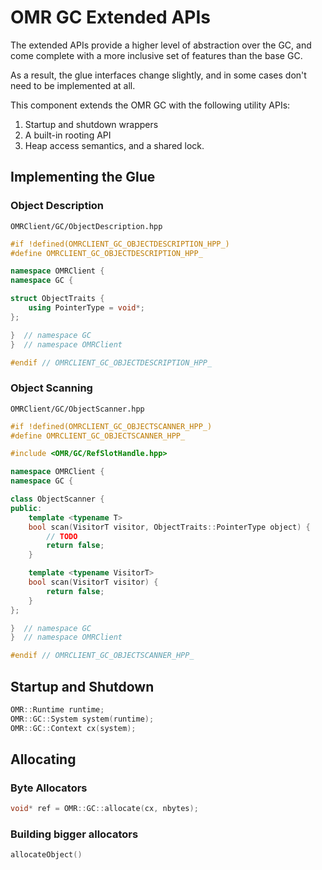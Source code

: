 # OMR GC Extended APIs

The extended APIs provide a higher level of abstraction over the GC, and come complete with a more inclusive set of features than the base GC.

As a result, the glue interfaces change slightly, and in some cases don't need to be implemented at all.

This component extends the OMR GC with the following utility APIs:

1. Startup and shutdown wrappers
2. A built-in rooting API
3. Heap access semantics, and a shared lock.


## Implementing the Glue

### Object Description

`OMRClient/GC/ObjectDescription.hpp`

```c++
#if !defined(OMRCLIENT_GC_OBJECTDESCRIPTION_HPP_)
#define OMRCLIENT_GC_OBJECTDESCRIPTION_HPP_

namespace OMRClient {
namespace GC {

struct ObjectTraits {
	using PointerType = void*;
};

}  // namespace GC
}  // namespace OMRClient

#endif // OMRCLIENT_GC_OBJECTDESCRIPTION_HPP_
```

### Object Scanning

`OMRClient/GC/ObjectScanner.hpp`

```c++
#if !defined(OMRCLIENT_GC_OBJECTSCANNER_HPP_)
#define OMRCLIENT_GC_OBJECTSCANNER_HPP_

#include <OMR/GC/RefSlotHandle.hpp>

namespace OMRClient {
namespace GC {

class ObjectScanner {
public:
	template <typename T>
	bool scan(VisitorT visitor, ObjectTraits::PointerType object) {
		// TODO
		return false;
	}

	template <typename VisitorT>
	bool scan(VisitorT visitor) {
		return false;
	}
};

}  // namespace GC
}  // namespace OMRClient

#endif // OMRCLIENT_GC_OBJECTSCANNER_HPP_

```

## Startup and Shutdown

```c++
OMR::Runtime runtime;
OMR::GC::System system(runtime);
OMR::GC::Context cx(system);
```

## Allocating
### Byte Allocators

```c++
void* ref = OMR::GC::allocate(cx, nbytes);
```

### Building bigger allocators

```c++
allocateObject()
```